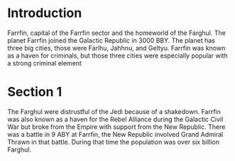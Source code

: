# Introduction
Farrfin, capital of the Farrfin sector and the homeworld of the Farghul.
The planet Farrfin joined the Galactic Republic in 3000 BBY.
The planet has three big cities, those were Farlhu, Jahhnu, and Geltyu.
Farrfin was known as a haven for criminals, but those three cities were especially popular with a strong criminal element

# Section 1
The Farghul were distrustful of the Jedi because of a shakedown.
Farrfin was also known as a haven for the Rebel Alliance during the Galactic Civil War but broke from the Empire with support from the New Republic.
There was a battle in 9 ABY at Farrfin, the New Republic involved Grand Admiral Thrawn in that battle.
During that time the population was over six billion Farghul.